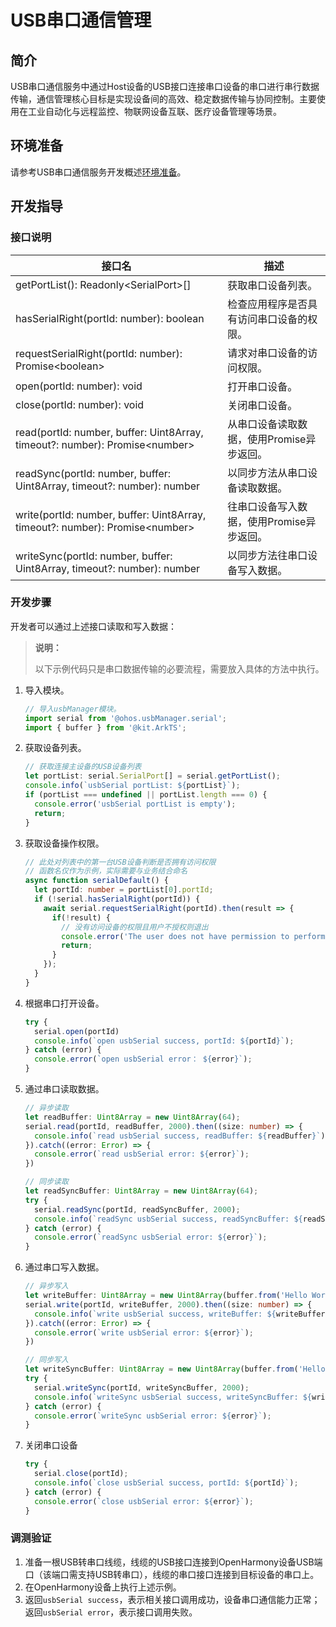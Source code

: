 # USB串口通信管理

## 简介

USB串口通信服务中通过Host设备的USB接口连接串口设备的串口进行串行数据传输，通信管理核心目标是实现设备间的高效、稳定数据传输与协同控制。主要使用在工业自动化与远程监控、物联网设备互联、医疗设备管理等场景。

## 环境准备

请参考USB串口通信服务开发概述[环境准备](usbSerial-overview.md#环境准备)。

## 开发指导

### 接口说明

| 接口名                                                                          | 描述                       |
|------------------------------------------------------------------------------|--------------------------|
| getPortList(): Readonly&lt;SerialPort&gt;[]                                        | 获取串口设备列表。                |
| hasSerialRight(portId: number): boolean                                      | 检查应用程序是否具有访问串口设备的权限。     |
| requestSerialRight(portId: number): Promise&lt;boolean&gt;                         | 请求对串口设备的访问权限。            |
| open(portId: number): void                                                   | 打开串口设备。                  |
| close(portId: number): void                                                  | 关闭串口设备。                  |
| read(portId: number, buffer: Uint8Array, timeout?: number): Promise&lt;number&gt;  | 从串口设备读取数据，使用Promise异步返回。 |
| readSync(portId: number, buffer: Uint8Array, timeout?: number): number       | 以同步方法从串口设备读取数据。          |
| write(portId: number, buffer: Uint8Array, timeout?: number): Promise&lt;number&gt; | 往串口设备写入数据，使用Promise异步返回。 |
| writeSync(portId: number, buffer: Uint8Array, timeout?: number): number      | 以同步方法往串口设备写入数据。          |


### 开发步骤

开发者可以通过上述接口读取和写入数据：

> **说明：** 
>
> 以下示例代码只是串口数据传输的必要流程，需要放入具体的方法中执行。

1. 导入模块。

    ```ts
    // 导入usbManager模块。
    import serial from '@ohos.usbManager.serial';
    import { buffer } from '@kit.ArkTS';
    ``` 

2. 获取设备列表。

    ```ts
    // 获取连接主设备的USB设备列表
    let portList: serial.SerialPort[] = serial.getPortList();
    console.info(`usbSerial portList: ${portList}`);
    if (portList === undefined || portList.length === 0) {
      console.error('usbSerial portList is empty');
      return;
    }
    ```

3. 获取设备操作权限。

    ```ts
    // 此处对列表中的第一台USB设备判断是否拥有访问权限
    // 函数名仅作为示例，实际需要与业务结合命名
    async function serialDefault() {
      let portId: number = portList[0].portId;
      if (!serial.hasSerialRight(portId)) {
        await serial.requestSerialRight(portId).then(result => {
          if(!result) {
            // 没有访问设备的权限且用户不授权则退出
            console.error('The user does not have permission to perform this operation');
            return;
          }
        });
      }
    }
    ```

4. 根据串口打开设备。

    ```ts
    try {
      serial.open(portId)
      console.info(`open usbSerial success, portId: ${portId}`);
    } catch (error) {
      console.error(`open usbSerial error： ${error}`);
    }
    ```

5. 通过串口读取数据。

    ```ts
    // 异步读取 
    let readBuffer: Uint8Array = new Uint8Array(64);
    serial.read(portId, readBuffer, 2000).then((size: number) => {
      console.info(`read usbSerial success, readBuffer: ${readBuffer}`);
    }).catch((error: Error) => {
      console.error(`read usbSerial error: ${error}`);
    })

    // 同步读取
    let readSyncBuffer: Uint8Array = new Uint8Array(64);
    try {
      serial.readSync(portId, readSyncBuffer, 2000);
      console.info(`readSync usbSerial success, readSyncBuffer: ${readSyncBuffer}`);
    } catch (error) {
      console.error(`readSync usbSerial error: ${error}`);
    }
    ```

6. 通过串口写入数据。

    ```ts
    // 异步写入
    let writeBuffer: Uint8Array = new Uint8Array(buffer.from('Hello World', 'utf-8').buffer)
    serial.write(portId, writeBuffer, 2000).then((size: number) => {
      console.info(`write usbSerial success, writeBuffer: ${writeBuffer}`);
    }).catch((error: Error) => {
      console.error(`write usbSerial error: ${error}`);
    })

    // 同步写入
    let writeSyncBuffer: Uint8Array = new Uint8Array(buffer.from('Hello World', 'utf-8').buffer)
    try {
      serial.writeSync(portId, writeSyncBuffer, 2000);
      console.info(`writeSync usbSerial success, writeSyncBuffer: ${writeSyncBuffer}`);
    } catch (error) {
      console.error(`writeSync usbSerial error: ${error}`);
    }
    ```
   
7. 关闭串口设备

    ```ts
    try {
      serial.close(portId);
      console.info(`close usbSerial success, portId: ${portId}`);
    } catch (error) {
      console.error(`close usbSerial error: ${error}`);
    }
    ```

### 调测验证

1. 准备一根USB转串口线缆，线缆的USB接口连接到OpenHarmony设备USB端口（该端口需支持USB转串口），线缆的串口接口连接到目标设备的串口上。
2. 在OpenHarmony设备上执行上述示例。
3. 返回`usbSerial success`，表示相关接口调用成功，设备串口通信能力正常；返回`usbSerial error`，表示接口调用失败。